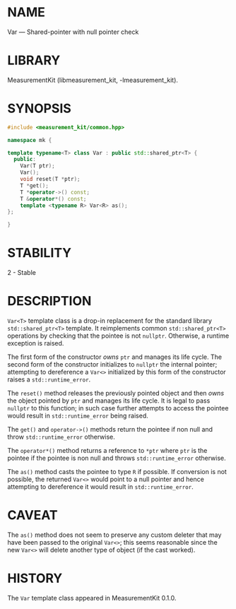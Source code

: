 # NAME
Var &mdash; Shared-pointer with null pointer check

# LIBRARY
MeasurementKit (libmeasurement_kit, -lmeasurement_kit).

# SYNOPSIS
```C++
#include <measurement_kit/common.hpp>

namespace mk {

template typename<T> class Var : public std::shared_ptr<T> {
  public:
    Var(T ptr);
    Var();
    void reset(T *ptr);
    T *get();
    T *operator->() const;
    T &operator*() const;
    template <typename R> Var<R> as();
};

}
```

# STABILITY

2 - Stable

# DESCRIPTION

`Var<T>` template class is a drop-in replacement for the
standard library `std::shared_ptr<T>` template. It reimplements common
`std::shared_ptr<T>` operations by checking that the pointee is not
`nullptr`. Otherwise, a runtime exception is raised.

The first form of the constructor *owns* `ptr` and manages its life
cycle. The second form of the constructor initializes to `nullptr` the
internal pointer; attempting to dereference a `Var<>` initialized
by this form of the constructor raises a `std::runtime_error`.

The `reset()` method releases the previously pointed object and then
*owns* the object pointed by `ptr` and manages its life cycle. It is legal
to pass `nullptr` to this function; in such case further attempts to
access the pointee would result in `std::runtime_error` being raised.

The `get()` and `operator->()` methods return the pointee if non null and
throw `std::runtime_error` otherwise.

The `operator*()` method returns a reference to `*ptr` where `ptr` is the
pointee if the pointee is non null and throws `std::runtime_error` otherwise.

The `as()` method casts the pointee to type `R` if possible. If conversion
is not possible, the returned `Var<>` would point to a null pointer and hence
attempting to dereference it would result in `std::runtime_error`.

# CAVEAT

The `as()` method does not seem to preserve any custom deleter that may
have been passed to the original `Var<>`; this seems reasonable since the
new `Var<>` will delete another type of object (if the cast worked).

# HISTORY

The `Var` template class appeared in MeasurementKit 0.1.0.
